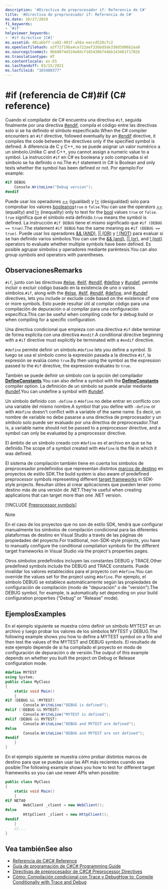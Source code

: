 ```yaml
---
description: '#Directiva de preprocesador if: Referencia de C#'
title: '#Directiva de preprocesador if: Referencia de C#'
ms.date: 10/27/2019
f1_keywords:
- '#if'
helpviewer_keywords:
- '#if directive [C#]'
ms.assetid: 48cabbff-ca82-491f-a56a-eeccd528c7c2
ms.openlocfilehash: a3f72719ba4ce722aef33bbd5de338d3d06b2aa0
ms.sourcegitcommit: 0bb8074d524e0dcf165430b744bb143461f17026
ms.translationtype: HT
ms.contentlocale: es-ES
ms.lasthandoff: 03/15/2021
ms.locfileid: "103480377"
---
```

# <a name="if-c-reference"></a><span data-ttu-id="1a11c-103">#if (referencia de C#)</span><span class="sxs-lookup"><span data-stu-id="1a11c-103">#if (C# reference)</span></span>

<span data-ttu-id="1a11c-104">Cuando el compilador de C# encuentra una directiva `#if`, seguida finalmente por una directiva [#endif](preprocessor-endif.md), compila el código entre las directivas solo si se ha definido el símbolo especificado.</span><span class="sxs-lookup"><span data-stu-id="1a11c-104">When the C# compiler encounters an `#if` directive, followed eventually by an [#endif](preprocessor-endif.md) directive, it compiles the code between the directives only if the specified symbol is defined.</span></span> <span data-ttu-id="1a11c-105">A diferencia de C y C++, no se puede asignar un valor numérico a un símbolo.</span><span class="sxs-lookup"><span data-stu-id="1a11c-105">Unlike C and C++, you cannot assign a numeric value to a symbol.</span></span> <span data-ttu-id="1a11c-106">La instrucción `#if` en C# es booleana y solo comprueba si el símbolo se ha definido o no.</span><span class="sxs-lookup"><span data-stu-id="1a11c-106">The `#if` statement in C# is Boolean and only tests whether the symbol has been defined or not.</span></span> <span data-ttu-id="1a11c-107">Por ejemplo:</span><span class="sxs-lookup"><span data-stu-id="1a11c-107">For example:</span></span>

```csharp
#if DEBUG
    Console.WriteLine("Debug version");
#endif
```

<span data-ttu-id="1a11c-108">Puede usar los operadores [==](../operators/equality-operators.md#equality-operator-) (igualdad) y [!=](../operators/equality-operators.md#inequality-operator-) (desigualdad) solo para comprobar los valores [booleanos](../builtin-types/bool.md)`true` o `false`.</span><span class="sxs-lookup"><span data-stu-id="1a11c-108">You can use the operators [==](../operators/equality-operators.md#equality-operator-) (equality) and [!=](../operators/equality-operators.md#inequality-operator-) (inequality) only to test for the [bool](../builtin-types/bool.md) values `true` or `false`.</span></span> <span data-ttu-id="1a11c-109">`true` significa que el símbolo está definido.</span><span class="sxs-lookup"><span data-stu-id="1a11c-109">`true` means the symbol is defined.</span></span> <span data-ttu-id="1a11c-110">La instrucción `#if DEBUG` tiene el mismo significado que `#if (DEBUG == true)`.</span><span class="sxs-lookup"><span data-stu-id="1a11c-110">The statement `#if DEBUG` has the same meaning as `#if (DEBUG == true)`.</span></span> <span data-ttu-id="1a11c-111">Puede usar los operadores [&& (AND)](../operators/boolean-logical-operators.md#conditional-logical-and-operator-), [&#124;&#124; (OR)](../operators/boolean-logical-operators.md#conditional-logical-or-operator-) y [! (NOT)](../operators/boolean-logical-operators.md#logical-negation-operator-) para evaluar si se han definido varios símbolos.</span><span class="sxs-lookup"><span data-stu-id="1a11c-111">You can use the [&& (and)](../operators/boolean-logical-operators.md#conditional-logical-and-operator-), [&#124;&#124; (or)](../operators/boolean-logical-operators.md#conditional-logical-or-operator-), and [! (not)](../operators/boolean-logical-operators.md#logical-negation-operator-) operators to evaluate whether multiple symbols have been defined.</span></span> <span data-ttu-id="1a11c-112">Es posible agrupar símbolos y operadores mediante paréntesis.</span><span class="sxs-lookup"><span data-stu-id="1a11c-112">You can also group symbols and operators with parentheses.</span></span>

## <a name="remarks"></a><span data-ttu-id="1a11c-113">Observaciones</span><span class="sxs-lookup"><span data-stu-id="1a11c-113">Remarks</span></span>

<span data-ttu-id="1a11c-114">`#if`, junto con las directivas [#else](preprocessor-else.md), [#elif](preprocessor-elif.md), [#endif](preprocessor-endif.md), [#define](preprocessor-define.md) y [#undef](preprocessor-undef.md), permite incluir o excluir código basado en la existencia de uno o varios símbolos.</span><span class="sxs-lookup"><span data-stu-id="1a11c-114">`#if`, along with the [#else](preprocessor-else.md), [#elif](preprocessor-elif.md), [#endif](preprocessor-endif.md), [#define](preprocessor-define.md), and [#undef](preprocessor-undef.md) directives, lets you include or exclude code based on the existence of one or more symbols.</span></span> <span data-ttu-id="1a11c-115">Esto puede resultar útil al compilar código para una compilación de depuración o al compilar para una configuración específica.</span><span class="sxs-lookup"><span data-stu-id="1a11c-115">This can be useful when compiling code for a debug build or when compiling for a specific configuration.</span></span>

<span data-ttu-id="1a11c-116">Una directiva condicional que empieza con una directiva `#if` debe terminar de forma explícita con una directiva `#endif`.</span><span class="sxs-lookup"><span data-stu-id="1a11c-116">A conditional directive beginning with a `#if` directive must explicitly be terminated with a `#endif` directive.</span></span>

<span data-ttu-id="1a11c-117">`#define` permite definir un símbolo.</span><span class="sxs-lookup"><span data-stu-id="1a11c-117">`#define` lets you define a symbol.</span></span> <span data-ttu-id="1a11c-118">Si luego se usa el símbolo como la expresión pasada a la directiva `#if`, la expresión se evalúa como `true`.</span><span class="sxs-lookup"><span data-stu-id="1a11c-118">By then using the symbol as the expression passed to the `#if` directive, the expression evaluates to `true`.</span></span>

<span data-ttu-id="1a11c-119">También se puede definir un símbolo con la opción del compilador [**DefineConstants**](../compiler-options/language.md#defineconstants).</span><span class="sxs-lookup"><span data-stu-id="1a11c-119">You can also define a symbol with the [**DefineConstants**](../compiler-options/language.md#defineconstants) compiler option.</span></span> <span data-ttu-id="1a11c-120">La definición de un símbolo se puede anular mediante [#undef](preprocessor-undef.md).</span><span class="sxs-lookup"><span data-stu-id="1a11c-120">You can undefine a symbol with [#undef](preprocessor-undef.md).</span></span>

<span data-ttu-id="1a11c-121">Un símbolo definido con `-define` o `#define` no debe entrar en conflicto con una variable del mismo nombre.</span><span class="sxs-lookup"><span data-stu-id="1a11c-121">A symbol that you define with `-define` or with `#define` doesn't conflict with a variable of the same name.</span></span> <span data-ttu-id="1a11c-122">Es decir, un nombre de variable no debe pasarse a una directiva de preprocesador y un símbolo solo puede ser evaluado por una directiva de preprocesador.</span><span class="sxs-lookup"><span data-stu-id="1a11c-122">That is, a variable name should not be passed to a preprocessor directive, and a symbol can only be evaluated by a preprocessor directive.</span></span>

<span data-ttu-id="1a11c-123">El ámbito de un símbolo creado con `#define` es el archivo en que se ha definido.</span><span class="sxs-lookup"><span data-stu-id="1a11c-123">The scope of a symbol created with `#define` is the file in which it was defined.</span></span>

<span data-ttu-id="1a11c-124">El sistema de compilación también tiene en cuenta los símbolos de preprocesador predefinidos que representan distintos [marcos de destino](../../../standard/frameworks.md) en proyectos de estilo SDK.</span><span class="sxs-lookup"><span data-stu-id="1a11c-124">The build system is also aware of predefined preprocessor symbols representing different [target frameworks](../../../standard/frameworks.md) in SDK-style projects.</span></span> <span data-ttu-id="1a11c-125">Resultan útiles al crear aplicaciones que pueden tener como destino más de una versión de .NET.</span><span class="sxs-lookup"><span data-stu-id="1a11c-125">They're useful when creating applications that can target more than one .NET version.</span></span>

[!INCLUDE [Preprocessor symbols](~/includes/preprocessor-symbols.md)]

> [!NOTE]
> <span data-ttu-id="1a11c-126">En el caso de los proyectos que no son de estilo SDK, tendrá que configurar manualmente los símbolos de compilación condicional para las diferentes plataformas de destino en Visual Studio a través de las páginas de propiedades del proyecto.</span><span class="sxs-lookup"><span data-stu-id="1a11c-126">For traditional, non-SDK-style projects, you have to manually configure the conditional compilation symbols for the different target frameworks in Visual Studio via the project's properties pages.</span></span>

<span data-ttu-id="1a11c-127">Otros símbolos predefinidos incluyen las constantes DEBUG y TRACE.</span><span class="sxs-lookup"><span data-stu-id="1a11c-127">Other predefined symbols include the DEBUG and TRACE constants.</span></span> <span data-ttu-id="1a11c-128">Puede invalidar los valores establecidos para el proyecto con `#define`.</span><span class="sxs-lookup"><span data-stu-id="1a11c-128">You can override the values set for the project using `#define`.</span></span> <span data-ttu-id="1a11c-129">Por ejemplo, el símbolo DEBUG se establece automáticamente según las propiedades de configuración de compilación (modo de "depuración" o de "versión").</span><span class="sxs-lookup"><span data-stu-id="1a11c-129">The DEBUG symbol, for example, is automatically set depending on your build configuration properties ("Debug" or "Release" mode).</span></span>

## <a name="examples"></a><span data-ttu-id="1a11c-130">Ejemplos</span><span class="sxs-lookup"><span data-stu-id="1a11c-130">Examples</span></span>

<span data-ttu-id="1a11c-131">En el ejemplo siguiente se muestra cómo definir un símbolo MYTEST en un archivo y luego probar los valores de los símbolos MYTEST y DEBUG.</span><span class="sxs-lookup"><span data-stu-id="1a11c-131">The following example shows you how to define a MYTEST symbol on a file and then test the values of the MYTEST and DEBUG symbols.</span></span> <span data-ttu-id="1a11c-132">El resultado de este ejemplo depende de si ha compilado el proyecto en modo de configuración de depuración o de versión.</span><span class="sxs-lookup"><span data-stu-id="1a11c-132">The output of this example depends on whether you built the project on Debug or Release configuration mode.</span></span>

```csharp
#define MYTEST
using System;
public class MyClass
{
    static void Main()
    {
#if (DEBUG && !MYTEST)
        Console.WriteLine("DEBUG is defined");
#elif (!DEBUG && MYTEST)
        Console.WriteLine("MYTEST is defined");
#elif (DEBUG && MYTEST)
        Console.WriteLine("DEBUG and MYTEST are defined");  
#else
        Console.WriteLine("DEBUG and MYTEST are not defined");
#endif
    }
}
```

<span data-ttu-id="1a11c-133">En el ejemplo siguiente se muestra cómo probar distintos marcos de destino para que se puedan usar las API más recientes cuando sea posible:</span><span class="sxs-lookup"><span data-stu-id="1a11c-133">The following example shows you how to test for different target frameworks so you can use newer APIs when possible:</span></span>

```csharp
public class MyClass
{
    static void Main()
    {
#if NET40
        WebClient _client = new WebClient();
#else
        HttpClient _client = new HttpClient();
#endif
    }
    //...
}
```

## <a name="see-also"></a><span data-ttu-id="1a11c-134">Vea también</span><span class="sxs-lookup"><span data-stu-id="1a11c-134">See also</span></span>

- [<span data-ttu-id="1a11c-135">Referencia de C#</span><span class="sxs-lookup"><span data-stu-id="1a11c-135">C# Reference</span></span>](../index.md)
- [<span data-ttu-id="1a11c-136">Guía de programación de C#</span><span class="sxs-lookup"><span data-stu-id="1a11c-136">C# Programming Guide</span></span>](../../programming-guide/index.md)
- [<span data-ttu-id="1a11c-137">Directivas de preprocesador de C#</span><span class="sxs-lookup"><span data-stu-id="1a11c-137">C# Preprocessor Directives</span></span>](index.md)
- [<span data-ttu-id="1a11c-138">Cómo: Compilación condicional con Trace y Debug</span><span class="sxs-lookup"><span data-stu-id="1a11c-138">How to: Compile Conditionally with Trace and Debug</span></span>](../../../framework/debug-trace-profile/how-to-compile-conditionally-with-trace-and-debug.md)
